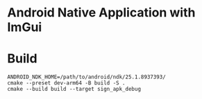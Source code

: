 # Android Native Application with ImGui

# Build
```shell
ANDROID_NDK_HOME=/path/to/android/ndk/25.1.8937393/
cmake --preset dev-arm64 -B build -S .
cmake --build build --target sign_apk_debug
```

